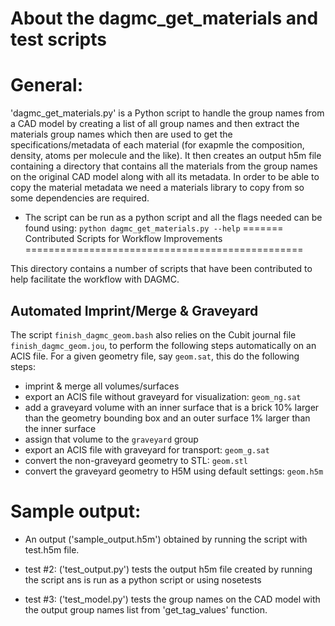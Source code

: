 About the dagmc_get_materials and test scripts
====
# General:
'dagmc_get_materials.py' is a Python script to handle the group names from a CAD model by creating a list of all group names and then extract the materials group names which then are used to get the specifications/metadata of each material (for exapmle the composition, density, atoms per molecule and the like). It then creates an output h5m file containing a directory that contains all the materials from the group names on the original CAD model along with all its metadata. In order to be able to copy the material metadata we need a materials library to copy from so some dependencies are required.
- The script can be run as a python script and all the flags needed can be found using:
  ```python dagmc_get_materials.py --help```
=======
Contributed Scripts for Workflow Improvements
================================================

This directory contains a number of scripts that have been contributed
to help facilitate the workflow with DAGMC.

Automated Imprint/Merge & Graveyard
-------------------------------------

The script `finish_dagmc_geom.bash` also relies on the Cubit journal
file `finish_dagmc_geom.jou`, to perform the following steps
automatically on an ACIS file.  For a given geometry file, say
`geom.sat`, this do the following steps:

* imprint & merge all volumes/surfaces
* export an ACIS file without graveyard for visualization: `geom_ng.sat`
* add a graveyard volume with an inner surface that is a brick 10%
  larger than the geometry bounding box and an outer surface 1% larger
  than the inner surface
* assign that volume to the `graveyard` group
* export an ACIS file with graveyard for transport: `geom_g.sat`
* convert the non-graveyard geometry to STL: `geom.stl`
* convert the graveyard geometry to H5M using default settings: `geom.h5m`

# Sample output:
-  An output ('sample_output.h5m') obtained by running the script with  test.h5m file. 
  
- test #2:
('test_output.py') tests the output h5m file created by running the script ans is run as a python script or using nosetests 

- test #3:
('test\_model.py') tests the group names on the CAD model with the output group names list from 'get\_tag\_values' function.
 
